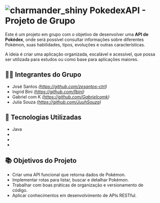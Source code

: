 

# ![charmander_shiny](https://github.com/user-attachments/assets/4f638400-7186-447b-bdb6-004348aa83df) PokedexAPI - Projeto de Grupo
 


Este é um projeto em grupo com o objetivo de desenvolver uma **API de Pokédex**, onde será possível consultar informações sobre diferentes Pokémon, suas habilidades, tipos, evoluções e outras características.

A ideia é criar uma aplicação organizada, escalável e acessível, que possa ser utilizada para estudos ou como base para aplicações maiores.

## 👨‍💻 Integrantes do Grupo

- José Santos *(https://github.com/zesantos-ctrl)*
- Ingrid Bini *(https://github.com/fbini)*
- Gabriel com K *(https://github.com/Gabrielcomk)*
- Julia Souza *(https://github.com/JuuhSouza)*

## 🚀 Tecnologias Utilizadas

- Java 
- 
-
-

## 📚 Objetivos do Projeto

- Criar uma API funcional que retorna dados de Pokémon.
- Implementar rotas para listar, buscar e detalhar Pokémon.
- Trabalhar com boas práticas de organização e versionamento de código.
- Aplicar conhecimentos em desenvolvimento de APIs RESTful.
